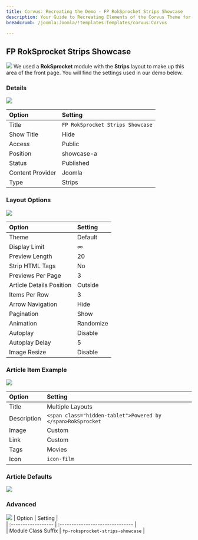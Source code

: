 ```yaml
---
title: Corvus: Recreating the Demo - FP RokSprocket Strips Showcase
description: Your Guide to Recreating Elements of the Corvus Theme for Joomla
breadcrumb: /joomla:Joomla/!templates:Templates/corvus:Corvus

---
```


FP RokSprocket Strips Showcase
-----
![][demo]
We used a **RokSprocket** module with the **Strips** layout to make up this area of the front page. You will find the settings used in our demo below.

### Details
![][demo2]

| Option           | Setting                          |  
| :--------------- | :------------------------------- |  
| Title            | `FP RokSprocket Strips Showcase` |  
| Show Title       | Hide                             |  
| Access           | Public                           |  
| Position         | showcase-a                       |  
| Status           | Published                        |  
| Content Provider | Joomla                           |  
| Type             | Strips                           |  

### Layout Options
![][demo3]

| Option                   | Setting   |  
| :----------------------- | :-------- |  
| Theme                    | Default   |  
| Display Limit            | ∞         |  
| Preview Length           | 20        |  
| Strip HTML Tags          | No        |  
| Previews Per Page        | 3         |  
| Article Details Position | Outside   |  
| Items Per Row            | 3         |  
| Arrow Navigation         | Hide      |  
| Pagination               | Show      |  
| Animation                | Randomize |  
| Autoplay                 | Disable   |  
| Autoplay Delay           | 5         |  
| Image Resize             | Disable   |  

### Article Item Example
![][demo6]

| Option      | Setting                                                     |  
| :---------- | :---------------------------------------------------------- |  
| Title       | Multiple Layouts                                            |  
| Description | `<span class="hidden-tablet">Powered by </span>RokSprocket` |  
| Image       | Custom                                                      |  
| Link        | Custom                                                      |  
| Tags        | Movies                                                      |  
| Icon        | `icon-film`                                                 |  

### Article Defaults
![][demo4]

### Advanced
![][demo5]
| Option              | Setting                          |  
| :------------------ | :------------------------------- |  
| Module Class Suffix | `fp-roksprocket-strips-showcase` |  

[demo]: assets/demo_1.jpeg
[demo2]: assets/strips_1.jpeg
[demo3]: assets/strips_2.jpeg
[demo4]: assets/strips_3.jpeg
[demo5]: assets/strips_4.jpeg
[demo6]: assets/strips_5.jpeg